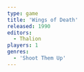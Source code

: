 ```yaml
---
type: game
title: 'Wings of Death'
released: 1990
editors: 
  - Thalion
players: 1
genres:
  - 'Shoot Them Up'
---
```

